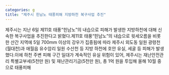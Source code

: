 ```yaml
---
categories: g
title: "제주시 힌남노 태풍피해 지방하천 복구사업 추진"
---
```

제주시는 지난 6일 제11호 태풍“힌남노”의 내습으로 피해가 발생한 지방하천에 대해 신속한 복구사업을 추진한다고 밝혔다.제11호 태풍“힌남노”의 내습으로 윗세오름을 비롯한 산간 지역에 5일 700mm 이상의 강우가 집중됨에 따라 제주시 외도동 일원 광령천(월대천)과 애월읍 유수암리 일원 수산천 등 지방 하천에 호안 유실, 세굴 등 피해가 발생했다.이에 하천 주변 피해 구간 일대가 계속적인 유실 위험이 있어, 제주시는 재난안전관리 특별교부세(5천만 원) 및 재난관리기금(5천만 원), 총 1억 원을 투입해 올해 10월 중으로 태풍피해
